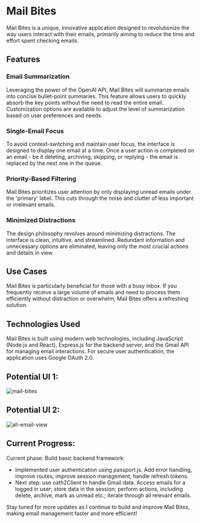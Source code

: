 # Mail Bites
Mail Bites is a unique, innovative application designed to revolutionize the way users interact with their emails, primarily aiming to reduce the time and effort spent checking emails.

## Features
### Email Summarization
Leveraging the power of the OpenAI API, Mail Bites will summarize emails into concise bullet-point summaries. This feature allows users to quickly absorb the key points without the need to read the entire email. Customization options are available to adjust the level of summarization based on user preferences and needs.

### Single-Email Focus
To avoid context-switching and maintain user focus, the interface is designed to display one email at a time. Once a user action is completed on an email - be it deleting, archiving, skipping, or replying - the email is replaced by the next one in the queue.

### Priority-Based Filtering
Mail Bites prioritizes user attention by only displaying unread emails under the 'primary' label. This cuts through the noise and clutter of less important or irrelevant emails.

### Minimized Distractions
The design philosophy revolves around minimizing distractions. The interface is clean, intuitive, and streamlined. Redundant information and unnecessary options are eliminated, leaving only the most crucial actions and details in view.

## Use Cases
Mail Bites is particularly beneficial for those with a busy inbox. If you frequently receive a large volume of emails and need to process them efficiently without distraction or overwhelm, Mail Bites offers a refreshing solution.

## Technologies Used
Mail Bites is built using modern web technologies, including JavaScript (Node.js and React), Express.js for the backend server, and the Gmail API for managing email interactions. For secure user authentication, the application uses Google OAuth 2.0.

## Potential UI 1:
![mail-bites](https://github.com/josiah-tesfu/Mail-Bites/assets/71205057/392081e8-b48b-4972-9abe-e9f9cd075691)

## Potential UI 2:
![all-email-view](https://github.com/josiah-tesfu/Mail-Bites/assets/71205057/e03851cf-32ed-49ee-b80e-ffd3e6aa80a0)


## Current Progress:

Current phase: Build basic backend framework:

- Implemented user authentication using passport.js. Add error handling, improve routes, improve session management, handle refresh tokens.
- Next step: use oath2Client to handle Gmail data. Access emails for a logged in user; store data in the session; perform actions, including delete, archive, mark as unread etc.; iterate through all relevant emails.


Stay tuned for more updates as I continue to build and improve Mail Bites, making email management faster and more efficient!


